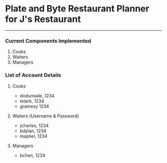 # Plate and Byte Restaurant Planner for J's Restaurant
***

### Current Components Implemented
1. Cooks
2. Waiters
3. Managers

### List of Account Details
1. Cooks
    - dodumade, 1234
    - tstark, 1234
    - gramesy 1234

2. Waiters (Username & Password)
    - jcharles, 1234
    - bdylan, 1234
    - maplier, 1234

3. Managers
    - bchen, 1234


